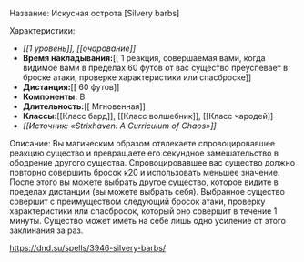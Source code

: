 Название: Искусная острота \[Silvery barbs] 

Характеристики:
- *[[1 уровень]], [[очарование]]*
- **Время накладывания:**[[ 1 реакция, совершаемая вами, когда видимое вами в пределах 60 футов от вас существо преуспевает в броске атаки, проверке характеристики или спасброске]]
- **Дистанция:**[[ 60 футов]]
- **Компоненты:** В
- **Длительность:**[[ Мгновенная]]
- **Классы:**[[Класс  бард]], [[Класс волшебник]], [[Класс чародей]]
- *[[Источник: «Strixhaven: A Curriculum of Chaos»]]*

Описание:
Вы магическим образом отвлекаете спровоцировавшее реакцию существо и превращаете его секундное замешательство в ободрение другого существа. Спровоцировавшее вас существо должно повторно совершить бросок к20 и использовать меньшее значение.
После этого вы можете выбрать другое существо, которое видите в пределах дистанции (вы можете выбрать себя). Выбранное существо совершит с преимуществом следующий бросок атаки, проверку характеристики или спасбросок, который оно совершит в течение 1 минуты. Существо может иметь на себе лишь одно усиление от этого заклинания за раз.

https://dnd.su/spells/3946-silvery-barbs/